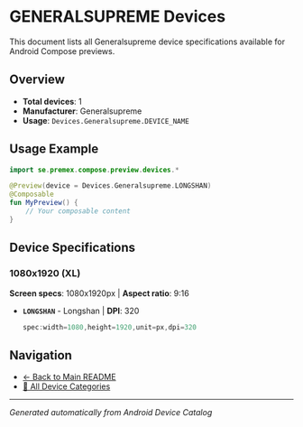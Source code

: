 # GENERALSUPREME Devices

This document lists all Generalsupreme device specifications available for Android Compose previews.

## Overview

- **Total devices**: 1
- **Manufacturer**: Generalsupreme
- **Usage**: `Devices.Generalsupreme.DEVICE_NAME`

## Usage Example

```kotlin
import se.premex.compose.preview.devices.*

@Preview(device = Devices.Generalsupreme.LONGSHAN)
@Composable
fun MyPreview() {
    // Your composable content
}
```

## Device Specifications

### 1080x1920 (XL)

**Screen specs**: 1080x1920px | **Aspect ratio**: 9:16

- **`LONGSHAN`** - Longshan | **DPI**: 320
  ```kotlin
  spec:width=1080,height=1920,unit=px,dpi=320
  ```

## Navigation

- [← Back to Main README](../../README.md)
- [📱 All Device Categories](../README.md)

---
*Generated automatically from Android Device Catalog*
